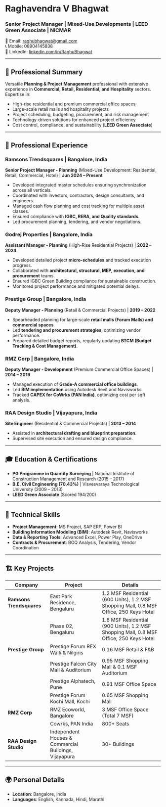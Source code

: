 # Raghavendra V Bhagwat

### Senior Project Manager | Mixed-Use Developments | LEED Green Associate | NICMAR  

📧 Email: raghubhagwat@gmail.com  
📞 Mobile: 08904145838  
🔗 LinkedIn: [linkedin.com/in/RaghuBhagwat](https://linkedin.com/in/RaghuBhagwat)  

---

## 📌 Professional Summary  

Versatile **Planning & Project Management** professional with extensive experience in **Commercial, Retail, Residential, and Hospitality** sectors. Expertise in:  

- High-rise residential and premium commercial office spaces  
- Large-scale retail malls and hospitality projects  
- Project scheduling, budgeting, procurement, and risk management  
- Technology-driven solutions for enhanced project efficiency  
- Cost control, compliance, and sustainability (**LEED Green Associate**)  

---

## 💼 Professional Experience  

### **Ramsons Trendsquares | Bangalore, India**  
**Senior Project Manager - Planning** (Mixed-Use Development: Residential, Retail, Commercial, Hotel) | **Jun 2024 – Present**  

- Developed integrated master schedules ensuring synchronization across all verticals.  
- Coordinated with investors, contractors, design consultants, and engineers.  
- Managed cash flow planning and cost tracking for multiple asset classes.  
- Ensured compliance with **IGBC, RERA, and Quality standards**.  
- Led procurement planning, tendering, and vendor negotiations.  

### **Godrej Properties | Bangalore, India**  
**Assistant Manager - Planning** (High-Rise Residential Projects) | **2022 – 2024**  

- Developed detailed project **micro-schedules** and tracked execution progress.  
- Collaborated with **architectural, structural, MEP, execution, and procurement** teams.  
- Ensured IGBC Green Building compliance for sustainable construction.  
- Monitored project performance and mitigated potential delays.  

### **Prestige Group | Bangalore, India**  
**Deputy Manager - Planning** (Retail & Commercial Projects) | **2019 – 2022**  

- Spearheaded planning for large-scale **retail malls (Forum Malls) and commercial spaces**.  
- Led **tendering and procurement strategies**, optimizing vendor performance.  
- Prepared detailed budget reports, regularly updating **BTCM (Budget Tracking & Cost Management)**.  

### **RMZ Corp | Bangalore, India**  
**Deputy Manager - Development** (Premium Commercial Office Spaces) | **2014 – 2019**  

- Managed execution of **Grade-A commercial office buildings**.  
- Led **BIM implementation** using Autodesk Revit and Navisworks.  
- Tracked **CAPEX for CoWrks (PAN India)**, optimizing cost per sqft analysis.  

### **RAA Design Studio | Vijayapura, India**  
**Site Engineer** (Residential & Commercial Projects) | **2013 – 2014**  

- Assisted in **architectural drafting and blueprint preparation**.  
- Supervised site execution and ensured design compliance.  

---

## 🎓 Education & Certifications  

- **PG Programme in Quantity Surveying** | National Institute of Construction Management and Research (2015 – 2017)  
- **B.E. Civil Engineering (70.43%)** | Visvesvaraya Technological University (2009 – 2013)  
- **LEED Green Associate** (Scored 194/200)  

---

## 🔧 Technical Skills  

- **Project Management**: MS Project, SAP ERP, Power BI  
- **Building Information Modeling (BIM)**: Autodesk Revit, Navisworks  
- **Data & Reporting Tools**: Advanced Excel, Power Play, OneDrive  
- **Contracts & Procurement**: BOQ Analysis, Tendering, Vendor Coordination  

---

## 🏗️ Key Projects  

| **Company**              | **Project**                                     | **Details** |
|-------------------------|------------------------------------------------|-------------|
| **Ramsons Trendsquares** | East Park Residence, Bengaluru | 1.2 MSF Residential (600 Units), 1.2 MSF Shopping Mall, 0.8 MSF Office, 250 Keys Hotel |
|                         | Phase 02, Bengaluru | 1.8 MSF Residential (900 Units), 1.2 MSF Shopping Mall, 0.8 MSF Office, 250 Keys Hotel |
| **Prestige Group**      | Prestige Forum REX Walk & Nilgiris | 0.16 MSF Retail & F&B |
|                         | Prestige Falcon City Mall & Auditorium | 0.95 MSF Shopping Mall & 0.1 MSF Auditorium |
|                         | Prestige Alphatech, Pune | 0.91 MSF Office Space |
|                         | Prestige Forum Kochi Mall, Kochi | 0.65 MSF Shopping Mall |
| **RMZ Corp**            | RMZ Ecoworld, Bangalore | 3 MSF Office Space (Total 7 MSF) |
|                         | Cowrks, PAN India | 800+ Seats |
| **RAA Design Studio**   | Independent Houses & Commercial Buildings, Vijayapura | 30+ Buildings |

---

## 🌍 Personal Details  

- **Location**: Bangalore, India  
- **Languages**: English, Kannada, Hindi, Marathi  
